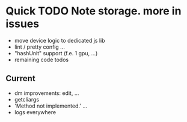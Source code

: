 # Quick TODO Note storage. more in issues
- move device logic to dedicated js lib
- lint / pretty config ...
- "hashUnit" support (f.e. 1 gpu, ...)
- remaining code todos

## Current
- dm improvements: edit, ...
- getcliargs
- 'Method not implemented.' ...
- logs everywhere